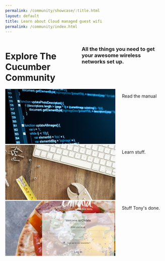 ```yaml
---
permalink: /community/showcase/:title.html
layout: default
title: Learn about Cloud managed guest wifi
permalink: /community/index.html
---
```

<documentation>
  <div class="row">
    <div class="small-12 columns text-center">
      <h1>Explore The Cucumber Community</h1>
      <h3>All the things you need to get your awesome wireless networks set up.</h3>
    </div>
  </div>
  <div class="row">
    <div class="small-12 columns text-center">
      <div class="row">
        <div class="small-12 medium-4 columns">
          <a href="http://docs.cucumberwifi.io/">
            <img src="/images/community/documentation.png" class="community-image">
          </a>
          <p>Read the manual</p>
        </div>
        <div class="small-12 medium-4 columns">
          <a href="/community/tutorials/">
            <img src="/images/community/tutorials.png" class="community-image">
          </a>
          <p>Learn stuff.</p>
        </div>
        <div class="small-12 medium-4 columns">
          <a href="/community/showcase/">
            <img src="/images/community/showcase.png" class="community-image">
          </a>
          <p>Stuff Tony's done.</p>
        </div>
      </div>
    </div>
  </div>
</documentation>
